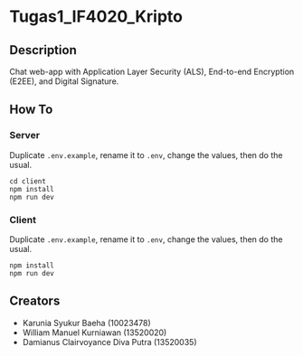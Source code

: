 # Tugas1_IF4020_Kripto

## Description

Chat web-app with Application Layer Security (ALS), End-to-end Encryption (E2EE), and Digital Signature.

## How To

### Server

Duplicate `.env.example`, rename it to `.env`, change the values, then do the usual.

```
cd client
npm install
npm run dev
```

### Client

Duplicate `.env.example`, rename it to `.env`, change the values, then do the usual.

```
npm install
npm run dev
```

## Creators

- Karunia Syukur Baeha (10023478)
- William Manuel Kurniawan (13520020)
- Damianus Clairvoyance Diva Putra (13520035)
